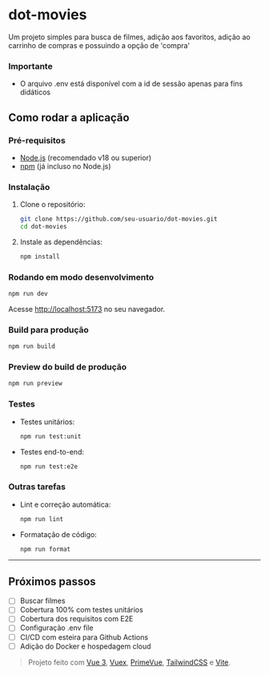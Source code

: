 # dot-movies

Um projeto simples para busca de filmes, adição aos favoritos, adição ao carrinho de compras e possuindo a opção de 'compra'

### Importante

- O arquivo .env está disponível com a id de sessão apenas para fins didáticos

## Como rodar a aplicação

### Pré-requisitos

- [Node.js](https://nodejs.org/) (recomendado v18 ou superior)
- [npm](https://www.npmjs.com/) (já incluso no Node.js)

### Instalação

1. Clone o repositório:

   ```sh
   git clone https://github.com/seu-usuario/dot-movies.git
   cd dot-movies
   ```

2. Instale as dependências:
   ```sh
   npm install
   ```

### Rodando em modo desenvolvimento

```sh
npm run dev
```

Acesse [http://localhost:5173](http://localhost:5173) no seu navegador.

### Build para produção

```sh
npm run build
```

### Preview do build de produção

```sh
npm run preview
```

### Testes

- Testes unitários:
  ```sh
  npm run test:unit
  ```
- Testes end-to-end:
  ```sh
  npm run test:e2e
  ```

### Outras tarefas

- Lint e correção automática:
  ```sh
  npm run lint
  ```
- Formatação de código:
  ```sh
  npm run format
  ```

---

## Próximos passos

- [ ] Buscar filmes
- [ ] Cobertura 100% com testes unitários
- [ ] Cobertura dos requisitos com E2E
- [ ] Configuração .env file
- [ ] CI/CD com esteira para Github Actions
- [ ] Adição do Docker e hospedagem cloud

> Projeto feito com [Vue 3](https://vuejs.org/), [Vuex](https://vuex.vuejs.org/), [PrimeVue](https://primevue.org/), [TailwindCSS](https://tailwindcss.com/) e [Vite](https://vitejs.dev/).
